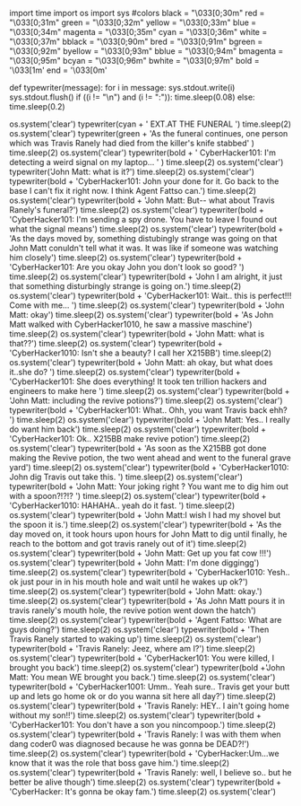 import time 
import os 
import sys
#colors
black = "\033[0;30m"
red = "\033[0;31m"
green = "\033[0;32m"
yellow = "\033[0;33m"
blue = "\033[0;34m"
magenta = "\033[0;35m"
cyan = "\033[0;36m"
white = "\033[0;37m"
bblack = "\033[0;90m"
bred = "\033[0;91m"
bgreen = "\033[0;92m"
byellow = "\033[0;93m"
bblue = "\033[0;94m"
bmagenta = "\033[0;95m"
bcyan = "\033[0;96m"
bwhite = "\033[0;97m"
bold = '\033[1m'
end = '\033[0m'

def typewriter(message):
	for i in message:
		sys.stdout.write(i)
		sys.stdout.flush()
		if ((i != "\n") and (i != ":")):
			time.sleep(0.08)
		else:
			time.sleep(0.2)



os.system('clear')
typewriter(cyan + ' EXT.AT THE FUNERAL ')
time.sleep(2)
os.system('clear')
typewriter(green + 'As the funeral continues, one person which was Travis Ranely had died from the killer\'s knife stabbed' )
time.sleep(2)
os.system('clear')
typewriter(bold + ' CyberHacker101: I\'m detecting a weird signal on my laptop... ' )
time.sleep(2)
os.system('clear')
typewriter('John Matt: what is it?')
time.sleep(2)
os.system('clear')
typewriter(bold + 'CyberHacker101: John your done for it. Go back to the base I can\'t fix it right now. I think Agent Fattso can.')
time.sleep(2)
os.system('clear')
typewriter(bold + 'John Matt: But-- what about Travis Ranely\'s funeral?')
time.sleep(2)
os.system('clear')
typewriter(bold + 'CyberHacker101: I\'m sending a spy drone. You have to leave I found out what the signal means')
time.sleep(2)
os.system('clear')
typewriter(bold + 'As the days moved by, something distubingly strange was going on that John Matt conuldn\'t tell what it was. It was like if someone was watching him closely')
time.sleep(2)
os.system('clear')
typewriter(bold + 'CyberHacker101: Are you okay John you don\'t look so good? ')
time.sleep(2)
os.system('clear')
typewriter(bold + 'John I am alright, it just that something disturbingly strange is going on.')
time.sleep(2)
os.system('clear')
typewriter(bold + 'CyberHacker101: Wait.. this is perfect!!! Come with me... ')
time.sleep(2)
os.system('clear')
typewriter(bold + 'John Matt: okay')
time.sleep(2)
os.system('clear')
typewriter(bold + 'As John Matt walked with CyberHacker1010, he saw a massive maschine')
time.sleep(2)
os.system('clear')
typewriter(bold + 'John Matt: what is that??')
time.sleep(2)
os.system('clear')
typewriter(bold + 'CyberHacker1010: Isn\'t she a beauty? I call her X215BB')
time.sleep(2)
os.system('clear')
typewriter(bold + 'John Matt: ah okay, but what does it..she do? ')
time.sleep(2)
os.system('clear')
typewriter(bold + 'CyberHacker101: She does everything! It took ten trillion hackers and engineers to make here ')
time.sleep(2)
os.system('clear')
typewriter(bold + 'John Matt: including the revive potions?')
time.sleep(2)
os.system('clear')
typewriter(bold + 'CyberHacker101: What.. Ohh, you want Travis back ehh? ')
time.sleep(2)
os.system('clear')
typewriter(bold + 'John Matt: Yes.. I really do want him back')
time.sleep(2)
os.system('clear')
typewriter(bold + 'CyberHacker101: Ok.. X215BB make revive potion')
time.sleep(2)
os.system('clear')
typewriter(bold + 'As soon as the X215BB got done making the Revive potion, the two went ahead and went to the funeral grave yard')
time.sleep(2)
os.system('clear')
typewriter(bold + 'CyberHacker1010: John dig Travis out take this. ')
time.sleep(2)
os.system('clear')
typewriter(bold + 'John Matt: Your joking right ? You want me to dig him out with a spoon?!?!? ')
time.sleep(2)
os.system('clear')
typewriter(bold + 'CyberHacker1010: HAHAHA.. yeah do it fast. ')
time.sleep(2)
os.system('clear')
typewriter(bold + 'John Matt:I wish I had my shovel but the spoon it is.')
time.sleep(2)
os.system('clear')
typewriter(bold + 'As the day moved on, it took hours upon hours for John Matt to dig until finally, he reach to the bottom and got travis ranely out of it')
time.sleep(2)
os.system('clear')
typewriter(bold + 'John Matt: Get up you fat cow !!!')
os.system('clear')
typewriter(bold + 'John Matt: I\'m done diggingg')
time.sleep(2)
os.system('clear')
typewriter(bold + 'CyberHacker1010: Yesh.. ok just pour in in his mouth hole and wait until he wakes up ok?')
time.sleep(2)
os.system('clear')
typewriter(bold + 'John Matt: okay.')
time.sleep(2)
os.system('clear')
typewriter(bold + 'As John Matt pours it in travis ranely\'s mouth hole, the revive potion went down the hatch')
time.sleep(2)
os.system('clear')
typewriter(bold + 'Agent Fattso: What are guys doing?')
time.sleep(2)
os.system('clear')
typewriter(bold + 'Then Travis Ranely started to waking up')
time.sleep(2)
os.system('clear')
typewriter(bold + 'Travis Ranely: Jeez, where am I?')
time.sleep(2)
os.system('clear')
typewriter(bold + 'CyberHacker101: You were killed, I brought you back')
time.sleep(2)
os.system('clear')
typewriter(bold +'John Matt: You mean WE brought you back.')
time.sleep(2)
os.system('clear')
typewriter(bold + 'CyberHacker1001: Umm..  Yeah sure.. Travis get your butt up and lets go home ok or do you wanna sit here all day?')
time.sleep(2)
os.system('clear')
typewriter(bold + 'Travis Ranely: HEY.. I ain\'t going home without my son!!')
time.sleep(2)
os.system('clear')
typewriter(bold + 'CyberHacker101: You don\'t have a son you nincompoop.')
time.sleep(2)
os.system('clear')
typewriter(bold + 'Travis Ranely: I was with them when dang coder0 was diagnosed because he was gonna be DEAD?!')
time.sleep(2)
os.system('clear')
typewriter(bold + 'CyberHacker:Um...we know that it was the role that boss gave him.')
time.sleep(2)
os.system('clear')
typewriter(bold + 'Travis Ranely: well, I believe so.. but he better be alive though')
time.sleep(2)
os.system('clear')
typewriter(bold + 'CyberHacker: It\'s gonna be okay fam.')
time.sleep(2)
os.system('clear')
